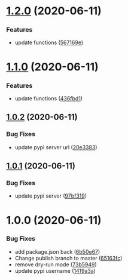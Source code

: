 # [1.2.0](https://github.com/zzhang13/assistant-dialog-flow-analysis/compare/v1.1.0...v1.2.0) (2020-06-11)


### Features

* update functions ([567169e](https://github.com/zzhang13/assistant-dialog-flow-analysis/commit/567169e1e76bf68311849ac494ab7a15e1ed710a))

# [1.1.0](https://github.com/zzhang13/assistant-dialog-flow-analysis/compare/v1.0.2...v1.1.0) (2020-06-11)


### Features

* update functions ([436fbd1](https://github.com/zzhang13/assistant-dialog-flow-analysis/commit/436fbd1453cbb9d4fa2568b91d9a8b43bcbaa047))

## [1.0.2](https://github.com/watson-developer-cloud/assistant-dialog-flow-analysis/compare/v1.0.1...v1.0.2) (2020-06-11)


### Bug Fixes

* update pypi server url ([20e3383](https://github.com/watson-developer-cloud/assistant-dialog-flow-analysis/commit/20e3383bc9814163340481a1f5bd20db2809adb6))

## [1.0.1](https://github.com/watson-developer-cloud/assistant-dialog-flow-analysis/compare/v1.0.0...v1.0.1) (2020-06-11)


### Bug Fixes

* update pypi server ([97bf319](https://github.com/watson-developer-cloud/assistant-dialog-flow-analysis/commit/97bf3190a66a255638c2108315a9bb00e1dd3aef))

# 1.0.0 (2020-06-11)


### Bug Fixes

* add package.json back ([6b50e67](https://github.com/watson-developer-cloud/assistant-dialog-flow-analysis/commit/6b50e673f33eaa19402272033ce8fd6299a01974))
* Change publish branch to master ([65163fc](https://github.com/watson-developer-cloud/assistant-dialog-flow-analysis/commit/65163fc03fd6382b657d83f05a0bd1b606e5aef6))
* remove dry-run mode ([73b5949](https://github.com/watson-developer-cloud/assistant-dialog-flow-analysis/commit/73b594923b7d90fbc756911e8040c613467fec6b))
* update pypi username ([1419a3a](https://github.com/watson-developer-cloud/assistant-dialog-flow-analysis/commit/1419a3a2f78fea19b8f0e1660730ddfc7f6a44d7))
